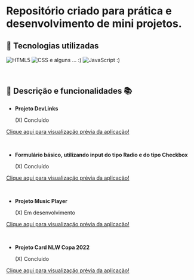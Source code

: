 # Repositório criado para prática e desenvolvimento de mini projetos.

## 🔧 Tecnologias utilizadas

![HTML5](https://img.shields.io/badge/-HTML-red)
![CSS](https://img.shields.io/badge/-CSS-blue)
 e alguns ... :) 
![JavaScript](https://img.shields.io/badge/-JavaScript-yellow)
  :)

</br>

## 📝 Descrição e funcionalidades 📚

- **Projeto DevLinks**

  (X) Concluído

[Clique aqui para visualizaçäo prévia da aplicaçäo!](https://karinewagner.github.io/boraCodar/devLinks/)

</br>

- **Formulário básico, utilizando input do tipo Radio e do tipo Checkbox**

  (X) Concluído

[Clique aqui para visualizaçäo prévia da aplicaçäo!](https://karinewagner.github.io/boraCodar/inputRadioCheckbox/)

</br>

- **Projeto Music Player**

  (X) Em desenvolvimento

[Clique aqui para visualizaçäo prévia da aplicaçäo!](https://karinewagner.github.io/boraCodar/musicPlayer/)

</br>

- **Projeto Card NLW Copa 2022**

  (X) Concluído

[Clique aqui para visualizaçäo prévia da aplicaçäo!](https://karinewagner.github.io/boraCodar/nlwCopa2022/)
